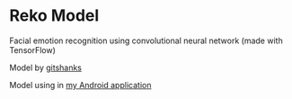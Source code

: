 # Reko Model
Facial emotion recognition using convolutional neural network (made with TensorFlow)

Model by [gitshanks](https://github.com/gitshanks/fer2013)

Model using in [my Android application](https://github.com/weazyexe/reko-app)
